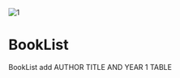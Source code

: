 ![1](https://user-images.githubusercontent.com/82703362/128819598-03bdc314-c9e4-408f-ab44-c63921e5d5ab.jpg)
# BookList
BookList add AUTHOR TITLE AND YEAR 1 TABLE
